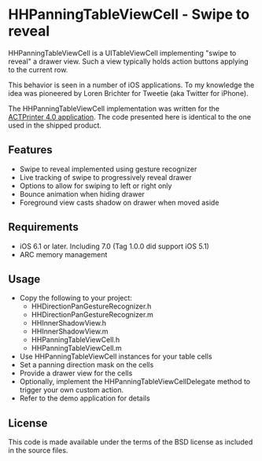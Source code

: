 # HHPanningTableViewCell - Swipe to reveal

HHPanningTableViewCell is a UITableViewCell implementing "swipe to reveal" a drawer view. Such a view typically holds action buttons applying to the current row.

This behavior is seen in a number of iOS applications. To my knowledge the idea was pioneered by Loren Brichter for Tweetie (aka Twitter for iPhone).

The HHPanningTableViewCell implementation was written for the [ACTPrinter 4.0 application](https://itunes.apple.com/app/actprinter-virtual-printer/id296083171?mt=8).
The code presented here is identical to the one used in the shipped product.

## Features

* Swipe to reveal implemented using gesture recognizer
* Live tracking of swipe to progressively reveal drawer
* Options to allow for swiping to left or right only
* Bounce animation when hiding drawer
* Foreground view casts shadow on drawer when moved aside

## Requirements

* iOS 6.1 or later. Including 7.0 (Tag 1.0.0 did support iOS 5.1)
* ARC memory management

## Usage

* Copy the following to your project:
    * HHDirectionPanGestureRecognizer.h
    * HHDirectionPanGestureRecognizer.m
    * HHInnerShadowView.h
    * HHInnerShadowView.m
    * HHPanningTableViewCell.h
    * HHPanningTableViewCell.m
* Use HHPanningTableViewCell instances for your table cells
* Set a panning direction mask on the cells
* Provide a drawer view for the cells
* Optionally, implement the HHPanningTableViewCellDelegate method to trigger your own custom action.
* Refer to the demo application for details

## License

This code is made available under the terms of the BSD license as included in the source files.
